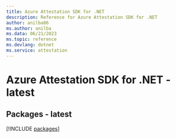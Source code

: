 ```yaml
---
title: Azure Attestation SDK for .NET
description: Reference for Azure Attestation SDK for .NET
author: anilba06
ms.author: anilba
ms.data: 06/21/2023
ms.topic: reference
ms.devlang: dotnet
ms.service: attestation
---
```

# Azure Attestation SDK for .NET - latest
## Packages - latest
[!INCLUDE [packages](attestation-index.md)]